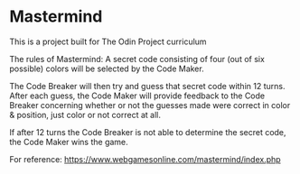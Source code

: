 # Mastermind
 This is a project built for The Odin Project curriculum

 The rules of Mastermind:
 A secret code consisting of four (out of six possible) colors will be selected by the Code Maker. 

 The Code Breaker will then try and guess that secret code within 12 turns.
 After each guess, the Code Maker will provide feedback to the Code Breaker concerning whether or not the guesses made were correct in color & position, just color or not correct at all. 

 If after 12 turns the Code Breaker is not able to determine the secret code, the Code Maker wins the game. 

 For reference: https://www.webgamesonline.com/mastermind/index.php
 